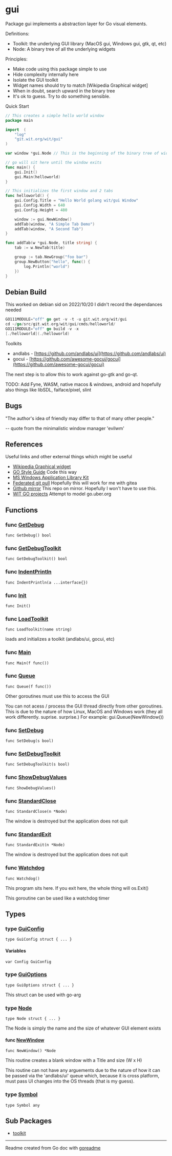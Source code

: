 # gui

Package gui implements a abstraction layer for Go visual elements.

Definitions:

* Toolkit: the underlying GUI library (MacOS gui, Windows gui, gtk, qt, etc)
* Node: A binary tree of all the underlying widgets

Principles:

* Make code using this package simple to use
* Hide complexity internally here
* Isolate the GUI toolkit
* Widget names should try to match [Wikipedia Graphical widget]
* When in doubt, search upward in the binary tree
* It's ok to guess. Try to do something sensible.

Quick Start

```go
// This creates a simple hello world window
package main

import 	(
	"log"
	"git.wit.org/wit/gui"
)

var window *gui.Node // This is the beginning of the binary tree of widgets

// go will sit here until the window exits
func main() {
	gui.Init()
	gui.Main(helloworld)
}

// This initializes the first window and 2 tabs
func helloworld() {
	gui.Config.Title = "Hello World golang wit/gui Window"
	gui.Config.Width = 640
	gui.Config.Height = 480

	window := gui.NewWindow()
	addTab(window, "A Simple Tab Demo")
	addTab(window, "A Second Tab")
}

func addTab(w *gui.Node, title string) {
	tab := w.NewTab(title)

	group := tab.NewGroup("foo bar")
	group.NewButton("hello", func() {
		log.Println("world")
	})
}
```

## Debian Build

This worked on debian sid on 2022/10/20
I didn't record the dependances needed

```go
GO111MODULE="off" go get -v -t -u git.wit.org/wit/gui
cd ~/go/src/git.wit.org/wit/gui/cmds/helloworld/
GO111MODULE="off" go build -v -x
[./helloworld](./helloworld)
```

Toolkits

* andlabs - [https://github.com/andlabs/ui](https://github.com/andlabs/ui)
* gocui - [https://github.com/awesome-gocui/gocui](https://github.com/awesome-gocui/gocui)

The next step is to allow this to work against go-gtk and go-qt.

TODO: Add Fyne, WASM, native macos & windows, android and
hopefully also things like libSDL, faiface/pixel, slint

## Bugs

"The author's idea of friendly may differ to that of many other people."

-- quote from the minimalistic window manager 'evilwm'

## References

Useful links and other
external things which might be useful

* [Wikipedia Graphical widget](https://en.wikipedia.org/wiki/Graphical_widget)
* [GO Style Guide](https://google.github.io/styleguide/go/index) Code this way
* [MS Windows Application Library Kit](https://github.com/lxn/walk)
* [Federated git pull](https://github.com/forgefed/forgefed) Hopefully this will work for me with gitea
* [Github mirror](https://github.com/wit-go/gui) This repo on mirror. Hopefully I won't have to use this.
* [WIT GO projects](https://go.wit.org/) Attempt to model go.uber.org

## Functions

### func [GetDebug](/structs.go#L25)

`func GetDebug() bool`

### func [GetDebugToolkit](/structs.go#L37)

`func GetDebugToolkit() bool`

### func [IndentPrintln](/structs.go#L188)

`func IndentPrintln(a ...interface{})`

### func [Init](/main.go#L41)

`func Init()`

### func [LoadToolkit](/plugin.go#L37)

`func LoadToolkit(name string)`

loads and initializes a toolkit (andlabs/ui, gocui, etc)

### func [Main](/main.go#L56)

`func Main(f func())`

### func [Queue](/main.go#L77)

`func Queue(f func())`

Other goroutines must use this to access the GUI

You can not acess / process the GUI thread directly from
other goroutines. This is due to the nature of how
Linux, MacOS and Windows work (they all work differently. suprise. surprise.)
For example: gui.Queue(NewWindow())

### func [SetDebug](/structs.go#L29)

`func SetDebug(s bool)`

### func [SetDebugToolkit](/structs.go#L41)

`func SetDebugToolkit(s bool)`

### func [ShowDebugValues](/structs.go#L45)

`func ShowDebugValues()`

### func [StandardClose](/main.go#L83)

`func StandardClose(n *Node)`

The window is destroyed but the application does not quit

### func [StandardExit](/main.go#L90)

`func StandardExit(n *Node)`

The window is destroyed but the application does not quit

### func [Watchdog](/watchdog.go#L16)

`func Watchdog()`

This program sits here.
If you exit here, the whole thing will os.Exit()

This goroutine can be used like a watchdog timer

## Types

### type [GuiConfig](/structs.go#L68)

`type GuiConfig struct { ... }`

#### Variables

```golang
var Config GuiConfig
```

### type [GuiOptions](/structs.go#L56)

`type GuiOptions struct { ... }`

This struct can be used with go-arg

### type [Node](/structs.go#L87)

`type Node struct { ... }`

The Node is simply the name and the size of whatever GUI element exists

#### func [NewWindow](/window.go#L15)

`func NewWindow() *Node`

This routine creates a blank window with a Title and size (W x H)

This routine can not have any arguements due to the nature of how
it can be passed via the 'andlabs/ui' queue which, because it is
cross platform, must pass UI changes into the OS threads (that is
my guess).

### type [Symbol](/plugin.go#L17)

`type Symbol any`

## Sub Packages

* [toolkit](./toolkit)

---
Readme created from Go doc with [goreadme](https://github.com/posener/goreadme)
